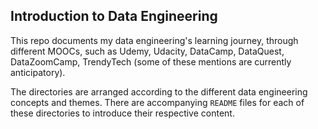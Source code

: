 ## Introduction to Data Engineering

This repo documents my data engineering's learning journey, through different MOOCs, such as Udemy, Udacity, DataCamp, DataQuest, DataZoomCamp, TrendyTech (some of these
mentions are currently anticipatory).

The directories are arranged according to the different data engineering concepts and themes. There are accompanying `README` files for each of these directories to introduce their respective content.

